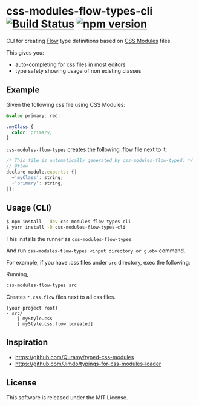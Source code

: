 # css-modules-flow-types-cli [![Build Status](https://travis-ci.org/skovhus/css-modules-flow-types-cli.svg?branch=master)](https://travis-ci.org/skovhus/css-modules-flow-types-cli) [![npm version](https://badge.fury.io/js/css-modules-flow-types-cli.svg)](http://badge.fury.io/js/css-modules-flow-types-cli)

CLI for creating [Flow](https://flow.org/) type definitions based on [CSS Modules](https://github.com/css-modules/css-modules) files.

This gives you:
- auto-completing for css files in most editors
- type safety showing usage of non existing classes


## Example

Given the following css file using CSS Modules:
```css
@value primary: red;

.myClass {
  color: primary;
}
```

`css-modules-flow-types` creates the following .flow file next to it:

```javascript
/* This file is automatically generated by css-modules-flow-typed. */
// @flow
declare module.exports: {|
  +'myClass': string;
  +'primary': string;
|};
```


## Usage (CLI)

```sh
$ npm install --dev css-modules-flow-types-cli
$ yarn install -D css-modules-flow-types-cli
```

This installs the runner as `css-modules-flow-types`.

And run `css-modules-flow-types <input directory or glob>` command.

For example, if you have .css files under `src` directory, exec the following:

Running,

```sh
css-modules-flow-types src
```

Creates `*.css.flow` files next to all css files.

```text
(your project root)
- src/
    | myStyle.css
    | myStyle.css.flow [created]
```


## Inspiration

- https://github.com/Quramy/typed-css-modules
- https://github.com/Jimdo/typings-for-css-modules-loader


## License
This software is released under the MIT License.
